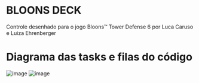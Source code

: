 # BLOONS DECK

Controle desenhado para o jogo Bloons™ Tower Defense 6 por Luca Caruso e Luiza Ehrenberger


# Diagrama das tasks e filas do código
![image](https://github.com/insper-classroom/24a-emb-aps-2-luca_luiza_btd6/assets/92476786/ae8195f8-34fa-4efc-a021-f8f5ae8db656)
![image](https://github.com/insper-classroom/24a-emb-aps-2-luca_luiza_btd6/assets/92476786/eb6f1f46-f71d-41ec-a2c5-d0aaeddf9cfd)
